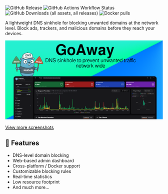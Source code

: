 ![GitHub Release](https://img.shields.io/github/v/release/pommee/goaway)
![GitHub Actions Workflow Status](https://img.shields.io/github/actions/workflow/status/pommee/goaway/release.yml)
![GitHub Downloads (all assets, all releases)](https://img.shields.io/github/downloads/pommee/goaway/total?color=cornflowerblue)
![Docker pulls](https://img.shields.io/docker/pulls/pommee/goaway)

A lightweight DNS sinkhole for blocking unwanted domains at the network level. Block ads, trackers, and malicious domains before they reach your devices.

![goaway banner](./assets/preview.png)

<a href="https://github.com/pommee/goaway/blob/improve-setup-and-structure/resources/PREVIEW.md" target="_blank">View more screenshots</a>

## 🌟 Features

- DNS-level domain blocking
- Web-based admin dashboard
- Cross-platform / Docker support
- Customizable blocking rules
- Real-time statistics
- Low resource footprint
- And much more...

